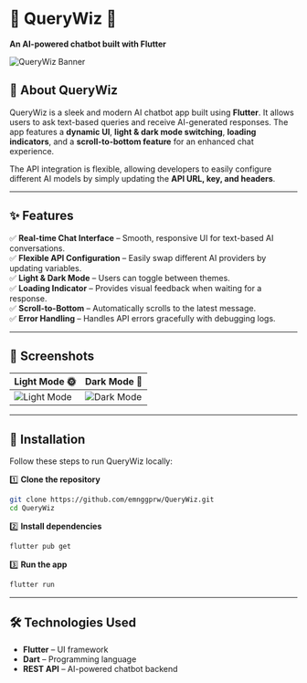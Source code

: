 # 🌟 QueryWiz 💬
**An AI-powered chatbot built with Flutter**

![QueryWiz Banner](https://via.placeholder.com/1000x400?text=QueryWiz+AI+Chatbot)

## 🚀 About QueryWiz
QueryWiz is a sleek and modern AI chatbot app built using **Flutter**. It allows users to ask text-based queries and receive AI-generated responses. The app features a **dynamic UI**, **light & dark mode switching**, **loading indicators**, and a **scroll-to-bottom feature** for an enhanced chat experience.

The API integration is flexible, allowing developers to easily configure different AI models by simply updating the **API URL, key, and headers**.

---

## ✨ Features
✅ **Real-time Chat Interface** – Smooth, responsive UI for text-based AI conversations.  
✅ **Flexible API Configuration** – Easily swap different AI providers by updating variables.  
✅ **Light & Dark Mode** – Users can toggle between themes.  
✅ **Loading Indicator** – Provides visual feedback when waiting for a response.  
✅ **Scroll-to-Bottom** – Automatically scrolls to the latest message.  
✅ **Error Handling** – Handles API errors gracefully with debugging logs.

---

## 📸 Screenshots
| Light Mode 🌞 | Dark Mode 🌙 |  
|--------------|-------------|  
| ![Light Mode](https://via.placeholder.com/300x600?text=Light+Mode) | ![Dark Mode](https://via.placeholder.com/300x600?text=Dark+Mode) |  

---

## 🔧 Installation
Follow these steps to run QueryWiz locally:

1️⃣ **Clone the repository**
```bash
git clone https://github.com/emnggprw/QueryWiz.git
cd QueryWiz
```  

2️⃣ **Install dependencies**
```bash
flutter pub get
```  

3️⃣ **Run the app**
```bash
flutter run
```

---

## 🛠 Technologies Used
- **Flutter** – UI framework
- **Dart** – Programming language
- **REST API** – AI-powered chatbot backend  